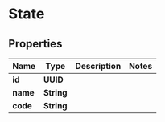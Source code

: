 

# State


## Properties

| Name | Type | Description | Notes |
|------------ | ------------- | ------------- | -------------|
|**id** | **UUID** |  |  |
|**name** | **String** |  |  |
|**code** | **String** |  |  |




